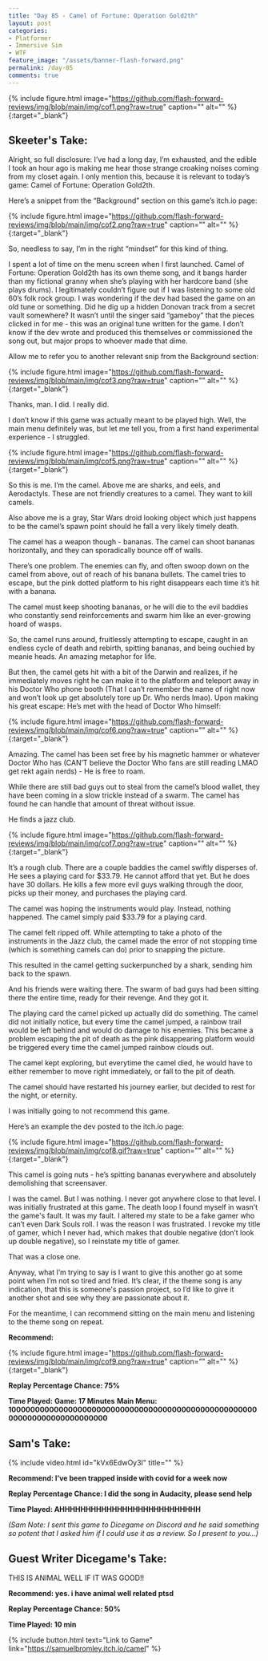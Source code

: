 ```yaml
---
title: "Day 85 - Camel of Fortune: Operation Gold2th"
layout: post
categories:
- Platformer
- Immersive Sim
- WTF
feature_image: "/assets/banner-flash-forward.png"
permalink: /day-85
comments: true
---
```


{% include figure.html image="https://github.com/flash-forward-reviews/img/blob/main/img/cof1.png?raw=true" caption="" alt="" %}{:target="_blank"}

## Skeeter's Take:

Alright, so full disclosure: I’ve had a long day, I’m exhausted, and the edible I took an hour ago is making me hear those strange croaking noises coming from my closet again. 
I only mention this, because it is relevant to today’s game: Camel of Fortune: Operation Gold2th. 

Here’s a snippet from the “Background” section on this game’s itch.io page:

{% include figure.html image="https://github.com/flash-forward-reviews/img/blob/main/img/cof2.png?raw=true" caption="" alt="" %}{:target="_blank"}

So, needless to say, I’m in the right “mindset” for this kind of thing. 

I spent a lot of time on the menu screen when I first launched. 
Camel of Fortune: Operation Gold2th has its own theme song, and it bangs harder than my fictional granny when she’s playing with her hardcore band (she plays drums). 
I legitimately couldn’t figure out if I was listening to some old 60’s folk rock group. I was wondering if the dev had based the game on an old tune or something. Did he dig up a hidden Donovan track from a secret vault somewhere? It wasn’t until the singer said “gameboy” that the pieces clicked in for me - this was an original tune written for the game. 
I don’t know if the dev wrote and produced this themselves or commissioned the song out, but major props to whoever made that dime. 

Allow me to refer you to another relevant snip from the Background section:

{% include figure.html image="https://github.com/flash-forward-reviews/img/blob/main/img/cof3.png?raw=true" caption="" alt="" %}{:target="_blank"}

Thanks, man. I did. I really did. 

I don’t know if this game was actually meant to be played high. Well, the main menu definitely was, but let me tell you, from a first hand experimental experience - I struggled. 

{% include figure.html image="https://github.com/flash-forward-reviews/img/blob/main/img/cof5.png?raw=true" caption="" alt="" %}{:target="_blank"}

So this is me. I’m the camel. Above me are sharks, and eels, and Aerodactyls. These are not friendly creatures to a camel. They want to kill camels. 

Also above me is a gray, Star Wars droid looking object which just happens to be the camel’s spawn point should he fall a very likely timely death. 

The camel has a weapon though - bananas. The camel can shoot bananas horizontally, and they can sporadically bounce off of walls. 

There’s one problem. The enemies can fly, and often swoop down on the camel from above, out of reach of his banana bullets. The camel tries to escape, but the pink dotted platform to his right disappears each time it’s hit with a banana. 

The camel must keep shooting bananas, or he will die to the evil baddies who constantly send reinforcements and swarm him like an ever-growing hoard of wasps. 

So, the camel runs around, fruitlessly attempting to escape, caught in an endless cycle of death and rebirth, spitting bananas, and being ouchied by meanie heads. An amazing metaphor for life. 

But then, the camel gets hit with a bit of the Darwin and realizes, if he immediately moves right he can  make it to the platform and teleport away in his Doctor Who phone booth (That I can’t remember the name of right now and won’t look up get absolutely tore up Dr. Who nerds lmao).
Upon making his great escape: He’s met with the head of Doctor Who himself:

{% include figure.html image="https://github.com/flash-forward-reviews/img/blob/main/img/cof6.png?raw=true" caption="" alt="" %}{:target="_blank"}

Amazing. The camel has been set free by his magnetic hammer or whatever Doctor Who has (CAN’T believe the Doctor Who fans are still reading LMAO get rekt again nerds) - He is free to roam. 

While there are still bad guys out to steal from the camel’s blood wallet, they have been coming in a slow trickle instead of a swarm. The camel has found he can handle that amount of threat without issue. 

He finds a jazz club. 

{% include figure.html image="https://github.com/flash-forward-reviews/img/blob/main/img/cof7.png?raw=true" caption="" alt="" %}{:target="_blank"}

It’s a rough club. There are a couple baddies the camel swiftly disperses of. 
He sees a playing card for $33.79. He cannot afford that yet. But he does have 30 dollars. He kills a few more evil guys walking through the door, picks up their money, and purchases the playing card. 

The camel was hoping the instruments would play. Instead, nothing happened. The camel simply paid $33.79 for a playing card. 

The camel felt ripped off. 
While attempting to take a photo of the instruments in the Jazz club, the camel made the error of not stopping time (which is something camels can do) prior to snapping the picture. 

This resulted in the camel getting suckerpunched by a shark, sending him back to the spawn. 

And his friends were waiting there. The swarm of bad guys had been sitting there the entire time, ready for their revenge. And they got it. 

The playing card the camel picked up actually did do something. The camel did not initially notice, but every time the camel jumped, a rainbow trail would be left behind and would do damage to his enemies. 
This became a problem escaping the pit of death as the pink disappearing platform would be triggered every time the camel jumped rainbow clouds out. 

The camel kept exploring, but everytime the camel died, he would have to either remember to move right immediately, or fall to the pit of death. 

The camel should have restarted his journey earlier, but decided to rest for the night, or eternity. 

I was initially going to not recommend this game.

Here’s an example the dev posted to the itch.io page:

{% include figure.html image="https://github.com/flash-forward-reviews/img/blob/main/img/cof8.gif?raw=true" caption="" alt="" %}{:target="_blank"}

This camel is going nuts - he’s spitting bananas everywhere and absolutely demolishing that screensaver. 

I was the camel. But I was nothing. I never got anywhere close to that level. I was initially frustrated at this game. The death loop I found myself in wasn’t the game's fault. It was my fault. I altered my state to be a fake gamer who can’t even Dark Souls roll.  I was the reason I was frustrated. I revoke my title of gamer, which I never had, which makes that double negative (don’t look up double negative), so I reinstate my title of gamer. 

That was a close one. 

Anyway, what I’m trying to say is I want to give this another go at some point when I’m not so tired and fried. 
It’s clear, if the theme song is any indication, that this is someone's passion project, so I’d like to give it another shot and see why they are passionate about it. 

For the meantime, I can recommend sitting on the main menu and listening to the theme song on repeat.

**Recommend:**

{% include figure.html image="https://github.com/flash-forward-reviews/img/blob/main/img/cof9.png?raw=true" caption="" alt="" %}{:target="_blank"}

**Replay Percentage Chance: 75%**

**Time Played:**
**Game: 17 Minutes**
**Main Menu: 10000000000000000000000000000000000000000000000000000000000000000000000000**

## Sam's Take:

{% include video.html id="kVx6EdwOy3I" title="" %}

**Recommend:  I’ve been trapped inside with covid for a week now** 

**Replay Percentage Chance: I did the song in Audacity, please send help**

**Time Played:  AHHHHHHHHHHHHHHHHHHHHHHHHHHH**

*(Sam Note: I sent this game to Dicegame on Discord and he said something so potent that I asked him if I could use it as a review. So I present to you...)*

## Guest Writer Dicegame's Take:

THIS IS ANIMAL WELL IF IT WAS GOOD!!

**Recommend: yes. i have animal well related ptsd** 

**Replay Percentage Chance: 50%**

**Time Played: 10 min**

{% include button.html text="Link to Game" link="https://samuelbromley.itch.io/camel" %}
